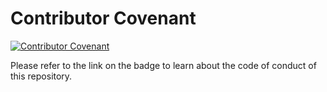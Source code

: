 # Contributor Covenant
[![Contributor Covenant](https://img.shields.io/badge/Contributor%20Covenant-2.1-4baaaa.svg)](https://github.com/track-asia-vn/maplibre/blob/main/CODE_OF_CONDUCT.md)

Please refer to the link on the badge to learn about the code of conduct of this repository.
